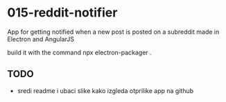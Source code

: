 # 015-reddit-notifier
App for getting notified when a new post is posted on a subreddit made in Electron and AngularJS

build it with the command       npx electron-packager .

## TODO

- sredi readme i ubaci slike kako izgleda otprilike app na github